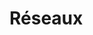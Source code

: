 <script>
     import SoftwareCard from "$lib/SoftwareCard.svelte";
     import Info from "$lib/Info.svelte";
</script>

# Réseaux

<Info info="Il existe plusieurs collectifs et groupes qui promeuvent la pratique du <i>live coding</i>. Cette page est un recensement des groupes connus. Si vous êtes actifs, ajoutez quelque chose ici." markdown=false />

<SoftwareCard name="Cookie Collective" creator="Paris" description=" Le Cookie Collective rassemble des artistes impliqués dans la création numérique temps réel.Cela couvre le domaine du jeu vidéo, des installations artistiques, du mapping vidéo, la demoscene, les algoraves, etc.  Nous organisons des jams au cours desquelles les artistes réalisent des créations sonores ou visuelles devant un public.  Nous publions des fanzines qui mettent l'accent sur nos manières de créer. Nous accueillons tout ceux qui partagent un intérêt commun pour la création temps réel. Contactez nous ou rejoignez le serveur Discord." image="https://www.cookie.paris/image.jpg" link="https://cookie.paris" />

<SoftwareCard name="Digital Audio Community" creator="Lyon" description="Creative Code Lyon est une communauté lyonnaise dédiée à la programmation créative. En son sein existe un petit groupe, nommé le DAC (Digital Audio Community). Il se réunit toutes les deux semaines au Laboratoire Ouvert Lyonnais (LOL) pour discuter de synthèse sonore, de live coding, de création sonore. Pour nous contacter, rejoignez le serveur Discord !" image="https://scontent-cdg4-3.xx.fbcdn.net/v/t39.30808-6/325617656_5771358802943616_8147684973704857965_n.jpg?_nc_cat=106&ccb=1-7&_nc_sid=5f2048&_nc_ohc=Cujn9ocml5QAX8S0sxA&_nc_ht=scontent-cdg4-3.xx&oh=00_AfC1nrCZnzRiCGGCfhJnH9QciEYvNRbhfsS5T0mKqzyRdQ&oe=65496DE6" link="https://discord.gg/B2e5a3Y3uk" />
